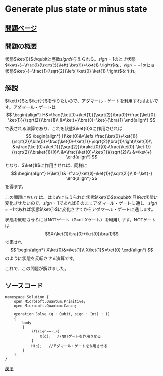 <script>
MathJax = {
  loader: {load: ['[tex]/physics']},
  tex: {
    inlineMath: [['$', '$'], ['\\(', '\\)']],
    packages: {'[+]': ['physics']}
  },
  chtml: {
    matchFontHeight: false
  }
};
</script>
<script id="MathJax-script" async
  src="https://cdn.jsdelivr.net/npm/mathjax@3/es5/tex-chtml.js">
</script>
<script src="https://polyfill.io/v3/polyfill.min.js?features=es6"></script>

# Generate plus state or minus state

## [問題ページ](https://codeforces.com/contest/1001/problem/A)

## 問題の概要
状態$\ket{0}$のqubitと整数$sign$が与えられる。$sign=1$のとき状態$\ket{+}=\frac{1}{\sqrt{2}}\left( \ket{0}+\ket{1} \right)$を、$sign=-1$のとき状態$\ket{-}=\frac{1}{\sqrt{2}}\left( \ket{0}-\ket{1} \right)$を作れ。

## 解説
$\ket{+}$と$\ket{-}$を作りたいので、アダマール・ゲートを利用すればよいです。アダマール・ゲートは
$$
\begin{align*}
H&=\frac{\ket{0}+\ket{1}}{\sqrt{2}}\bra{0}+\frac{\ket{0}-\ket{1}}{\sqrt{2}}\bra{1}\\
&=\ket{+}\bra{0}+\ket{-}\bra{1}
\end{align*}
$$
で表される演算であり、これを状態$\ket{0}$に作用させれば
$$
\begin{align*}
H\ket{0}&=\left( \frac{\ket{0}+\ket{1}}{\sqrt{2}}\bra{0}+\frac{\ket{0}-\ket{1}}{\sqrt{2}}\bra{1}\right)\ket{0}\\
&=\frac{\ket{0}+\ket{1}}{\sqrt{2}}\braket{0}{0}+\frac{\ket{0}-\ket{1}}{\sqrt{2}}\braket{1}{0}\\
&=\frac{\ket{0}+\ket{1}}{\sqrt{2}}\\
&=\ket{+}
\end{align*}
$$
となり、$\ket{1}$に作用させれば、同様に
$$
\begin{align*}
H\ket{1}&=\frac{\ket{0}-\ket{1}}{\sqrt{2}}\\
&=\ket{-}
\end{align*}
$$
を得ます。

この問題においては、はじめに与えられた状態$\ket{0}$のqubitを目的の状態に変化させたいので、$sign=1$であればそのままアダマール・ゲートに通し、$sign=-1$であれば状態$\ket{1}$に変化させてからアダマール・ゲートに通します。

状態を反転させるにはNOTゲート（Pauli Xゲート）を利用します。NOTゲートは
$$X=\ket{1}\bra{0}+\ket{0}\bra{1}$$
で表され
$$
\begin{align*}
X\ket{0}&=\ket{1}\\
X\ket{1}&=\ket{0}
\end{align*}
$$
のように状態を反転させる演算です。

これで、この問題が解けました。

## ソースコード

```
namespace Solution {
    open Microsoft.Quantum.Primitive;
    open Microsoft.Quantum.Canon;

    operation Solve (q : Qubit, sign : Int) : ()
    {
        body
        {
            if(sign==-1){
                X(q);   //NOTゲートを作用させる
            }
            H(q);	//アダマール・ゲートを作用させる
        }
    }
}
```

[戻る](../index.md)
